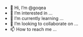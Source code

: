 - 👋 Hi, I’m @goqea
- 👀 I’m interested in ...
- 🌱 I’m currently learning ...
- 💞️ I’m looking to collaborate on ...
- 📫 How to reach me ...

<!---
goqea/goqea is a ✨ special ✨ repository because its `README.md` (this file) appears on your GitHub profile.
You can click the Preview link to take a look at your changes.
--->
